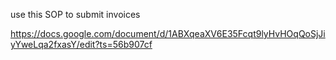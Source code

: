 use this SOP to submit invoices

https://docs.google.com/document/d/1ABXqeaXV6E35Fcqt9lyHvHOqQoSjJiyYweLqa2fxasY/edit?ts=56b907cf